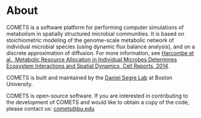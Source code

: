# About

COMETS is a software platform for performing computer simulations of metabolism in spatially structured microbial communities. It is based on stoichiometric modeling of the genome-scale metabolic network of individual microbial species (using dynamic flux balance analysis), and on a discrete approximation of diffusion. For more information, see [Harcombe et al., Metabolic Resource Allocation in Individual Microbes Determines Ecosystem Interactions and Spatial Dynamics, Cell Reports, 2014](http://www.cell.com/cell-reports/abstract/S2211-1247(14)00280-0).

 COMETS is built and maintained by the [Daniel Segre Lab](http://www.bu.edu/segrelab/) at Boston University.

COMETS is open-source software. If you are interested in contributing to the development of COMETS and would like to obtain a copy of the code, please contact us: [
comets@bu.edu](mailto:comets@bu.edu?Subject=COMETS%20development)